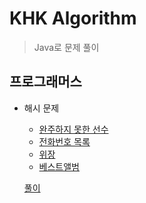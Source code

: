# KHK Algorithm

> Java로 문제 풀이

## 프로그래머스

* 해시 문제

    * [완주하지 못한 선수](https://programmers.co.kr/learn/courses/30/lessons/42576)
    * [전화번호 목록](https://programmers.co.kr/learn/courses/30/lessons/42577)
    * [위장](https://programmers.co.kr/learn/courses/30/lessons/42578)
    * [베스트앨범](https://programmers.co.kr/learn/courses/30/lessons/42579)
    
    [풀이](https://github.com/JHLee0211/Algorithm/tree/khk/hash)
        


​    

